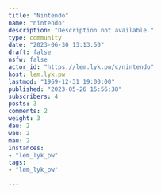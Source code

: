 ```yaml
---
title: "Nintendo" 
name: "nintendo"
description: "Description not available."
type: community
date: "2023-06-30 13:13:50"
draft: false
nsfw: false
actor_id: "https://lem.lyk.pw/c/nintendo"
host: lem.lyk.pw
lastmod: "1969-12-31 19:00:00"
published: "2023-05-26 15:56:38"
subscribers: 4
posts: 3
comments: 2
weight: 3
dau: 2
wau: 2
mau: 2
instances:
- "lem_lyk_pw"
tags: 
- "lem_lyk_pw"

---
```


